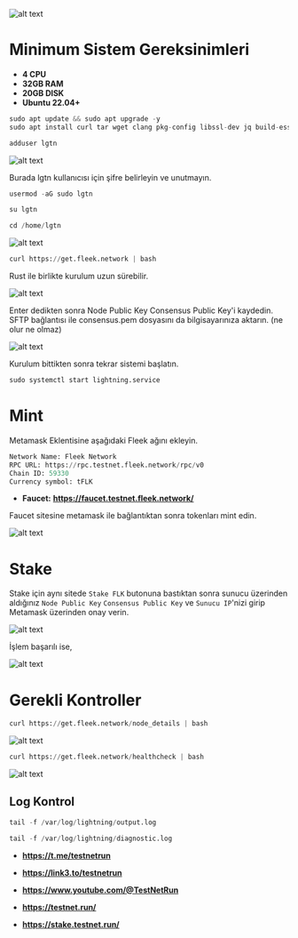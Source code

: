 
![alt text](https://i.hizliresim.com/d4bcrd1.png)

# Minimum Sistem Gereksinimleri

- **4 CPU**
- **32GB RAM**
- **20GB DISK**
- **Ubuntu 22.04+**


```python
sudo apt update && sudo apt upgrade -y
sudo apt install curl tar wget clang pkg-config libssl-dev jq build-essential bsdmainutils git make ncdu gcc git jq chrony liblz4-tool -y
```


```python
adduser lgtn
```

![alt text](https://i.hizliresim.com/pm59nrt.png)

Burada lgtn kullanıcısı için şifre belirleyin ve unutmayın.


```python
usermod -aG sudo lgtn
```


```python
su lgtn
```


```python
cd /home/lgtn
```

![alt text](https://i.hizliresim.com/3aet5uw.png)


```python
curl https://get.fleek.network | bash
```

Rust ile birlikte kurulum uzun sürebilir.

![alt text](https://i.hizliresim.com/rbc2oag.png)

Enter dedikten sonra Node Public Key Consensus Public Key'i kaydedin. SFTP bağlantısı ile consensus.pem dosyasını da bilgisayarınıza aktarın. (ne olur ne olmaz)

![alt text](https://i.hizliresim.com/tdgxv7a.png)

Kurulum bittikten sonra tekrar sistemi başlatın.

```python
sudo systemctl start lightning.service
```

# Mint

Metamask Eklentisine aşağıdaki Fleek ağını ekleyin.

```python
Network Name: Fleek Network
RPC URL: https://rpc.testnet.fleek.network/rpc/v0
Chain ID: 59330
Currency symbol: tFLK
```

- **Faucet:** **https://faucet.testnet.fleek.network/**

Faucet sitesine metamask ile bağlantıktan sonra tokenları mint edin.

![alt text](https://i.hizliresim.com/aw89i3f.jpeg)



# Stake

Stake için aynı sitede `Stake FLK` butonuna bastıktan sonra sunucu üzerinden aldığınız `Node Public Key` `Consensus Public Key` ve `Sunucu IP`'nizi girip Metamask üzerinden onay verin.

![alt text](https://i.hizliresim.com/8v6jeie.png)

İşlem başarılı ise,


![alt text](https://i.hizliresim.com/lkue9aq.png)


# Gerekli Kontroller

```python
curl https://get.fleek.network/node_details | bash
```

![alt text](https://i.hizliresim.com/b9lwp8l.png)

```python
curl https://get.fleek.network/healthcheck | bash
```

![alt text](https://i.hizliresim.com/qhuzpqm.png)


## Log Kontrol

```python
tail -f /var/log/lightning/output.log
```

```python
tail -f /var/log/lightning/diagnostic.log
```

- **https://t.me/testnetrun**

- **https://link3.to/testnetrun**

- **https://www.youtube.com/@TestNetRun**

- **https://testnet.run/**

- **https://stake.testnet.run/**




